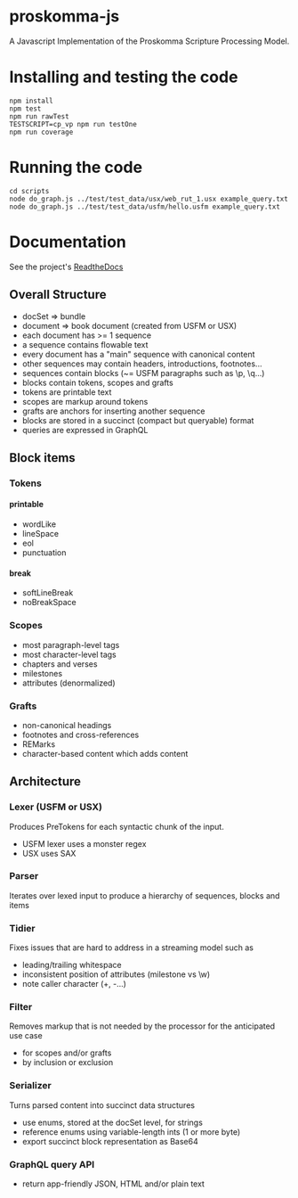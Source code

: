 # proskomma-js
A Javascript Implementation of the Proskomma Scripture Processing Model.

# Installing and testing the code
```
npm install
npm test
npm run rawTest
TESTSCRIPT=cp_vp npm run testOne
npm run coverage
```

# Running the code
```
cd scripts
node do_graph.js ../test/test_data/usx/web_rut_1.usx example_query.txt
node do_graph.js ../test/test_data/usfm/hello.usfm example_query.txt
```

# Documentation
See the project's [ReadtheDocs](https://doc.proskomma.bible)
## Overall Structure
- docSet => bundle
- document => book document (created from USFM or USX)
- each document has >= 1 sequence
- a sequence contains flowable text
- every document has a "main" sequence with canonical content
- other sequences may contain headers, introductions, footnotes...
- sequences contain blocks (~= USFM paragraphs such as \p, \q...)
- blocks contain tokens, scopes and grafts
- tokens are printable text
- scopes are markup around tokens
- grafts are anchors for inserting another sequence
- blocks are stored in a succinct (compact but queryable) format
- queries are expressed in GraphQL
## Block items
### Tokens
#### printable
- wordLike
- lineSpace
- eol
- punctuation
#### break
- softLineBreak
- noBreakSpace
### Scopes
- most paragraph-level tags
- most character-level tags
- chapters and verses
- milestones
- attributes (denormalized)
### Grafts
- non-canonical headings
- footnotes and cross-references
- REMarks
- character-based content which adds content
## Architecture
### Lexer (USFM or USX)
Produces PreTokens for each syntactic chunk of the input.
- USFM lexer uses a monster regex
- USX uses SAX
### Parser
Iterates over lexed input to produce a hierarchy of sequences, blocks and items
### Tidier
Fixes issues that are hard to address in a streaming model such as
- leading/trailing whitespace
- inconsistent position of attributes (milestone vs \w)
- note caller character (+, -...)
### Filter
Removes markup that is not needed by the processor for the anticipated use case
- for scopes and/or grafts
- by inclusion or exclusion
### Serializer
Turns parsed content into succinct data structures
- use enums, stored at the docSet level, for strings
- reference enums using variable-length ints (1 or more byte)
- export succinct block representation as Base64
### GraphQL query API
- return app-friendly JSON, HTML and/or plain text
